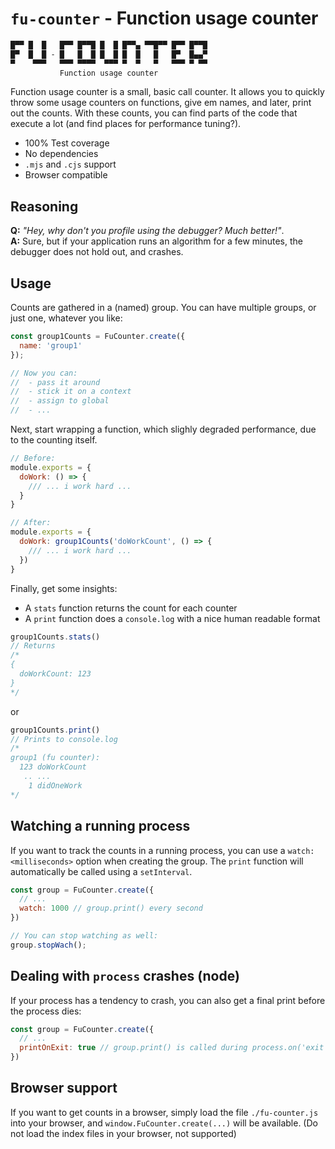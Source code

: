# `fu-counter` - Function usage counter

```txt
█▀▀ █  █   █▀▀ █▀▀█ █  █ █▀▀▄ ▀▀█▀▀ █▀▀ █▀▀█
█▀  █  █ - █   █  █ █  █ █  █   █   █▀  █▄▄▀
▀    ▀▀▀   ▀▀▀ ▀▀▀▀  ▀▀▀ ▀  ▀   ▀   ▀▀▀ ▀ ▀▀
           Function usage counter
```

Function usage counter is a small, basic call counter.
It allows you to quickly throw some usage counters on functions,
give em names, and later, print out the counts.
With these counts, you can find parts of the code that execute
a lot (and find places for performance tuning?).

- 100% Test coverage
- No dependencies
- `.mjs` and `.cjs` support
- Browser compatible

## Reasoning

**Q:** *"Hey, why don't you profile using the debugger? Much better!"*.  
**A:** Sure, but if your application runs an algorithm for a few minutes,
   the debugger does not hold out, and crashes.

## Usage

Counts are gathered in a (named) group. You can have multiple groups,
or just one, whatever you like:

```js
const group1Counts = FuCounter.create({
  name: 'group1'
});

// Now you can:
//  - pass it around
//  - stick it on a context
//  - assign to global
//  - ...
```

Next, start wrapping a function, which slighly degraded performance,
due to the counting itself.

```js
// Before:
module.exports = {
  doWork: () => {
    /// ... i work hard ...
  }
}

// After:
module.exports = {
  doWork: group1Counts('doWorkCount', () => {
    /// ... i work hard ...
  })
}
```

Finally, get some insights:

- A `stats` function returns the count for each counter
- A `print` function does a `console.log` with a nice human
  readable format

```js
group1Counts.stats()
// Returns
/*
{
  doWorkCount: 123
}
*/
```

or

```js
group1Counts.print()
// Prints to console.log
/*
group1 (fu counter):
  123 doWorkCount
   .. ...
    1 didOneWork
*/
```

## Watching a running process

If you want to track the counts in a running process,
you can use a `watch: <milliseconds>` option when creating the group.
The `print` function will automatically be called using a `setInterval`.

```js
const group = FuCounter.create({
  // ...
  watch: 1000 // group.print() every second
})

// You can stop watching as well:
group.stopWach();
```

## Dealing with `process` crashes (node)

If your process has a tendency to crash,
you can also get a final print before the process dies:

```js
const group = FuCounter.create({
  // ...
  printOnExit: true // group.print() is called during process.on('exit', )
})
```

## Browser support

If you want to get counts in a browser, simply load the file `./fu-counter.js`
into your browser, and `window.FuCounter.create(...)` will be available.
(Do not load the index files in your browser, not supported)
